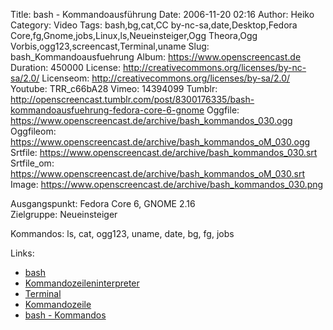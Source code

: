 Title: bash - Kommandoausführung
Date: 2006-11-20 02:16
Author: Heiko
Category: Video
Tags: bash,bg,cat,CC by-nc-sa,date,Desktop,Fedora Core,fg,Gnome,jobs,Linux,ls,Neueinsteiger,Ogg Theora,Ogg Vorbis,ogg123,screencast,Terminal,uname
Slug: bash_Kommandoausfuehrung
Album: https://www.openscreencast.de
Duration: 450000
License: http://creativecommons.org/licenses/by-nc-sa/2.0/
Licenseom: http://creativecommons.org/licenses/by-sa/2.0/
Youtube: TRR_c66bA28
Vimeo: 14394099
Tumblr: http://openscreencast.tumblr.com/post/8300176335/bash-kommandoausfuehrung-fedora-core-6-gnome
Oggfile: https://www.openscreencast.de/archive/bash_kommandos_030.ogg
Oggfileom: https://www.openscreencast.de/archive/bash_kommandos_oM_030.ogg
Srtfile: https://www.openscreencast.de/archive/bash_kommandos_030.srt
Srtfile_om: https://www.openscreencast.de/archive/bash_kommandos_oM_030.srt
Image: https://www.openscreencast.de/archive/bash_kommandos_030.png

Ausgangspunkt: Fedora Core 6, GNOME 2.16  
Zielgruppe: Neueinsteiger  

Kommandos: ls, cat, ogg123, uname, date, bg, fg, jobs

Links:

  * [bash](http://de.wikipedia.org/wiki/Bash)
  * [Kommandozeileninterpreter](http://de.wikipedia.org/wiki/Kommandozeileninterpreter)
  * [Terminal](http://de.wikipedia.org/wiki/Terminalemulation)
  * [Kommandozeile](http://de.wikipedia.org/wiki/Kommandozeile)
  * [bash - Kommandos](http://www.selflinux.org/selflinux/html/bash_basic06.html#d27e948)

